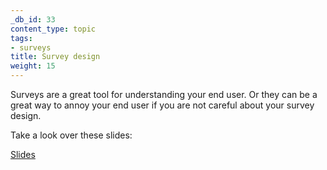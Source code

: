 ```yaml
---
_db_id: 33
content_type: topic
tags:
- surveys
title: Survey design
weight: 15
---
```


Surveys are a great tool for understanding your end user. Or they can be a great way to annoy your end user if you are not careful about your survey design. 

Take a look over these slides:

[Slides](https://drive.google.com/file/d/1xOjz7QKWrvRRL3_wV-Yd7imaAIExqLzm/view?usp=sharing)